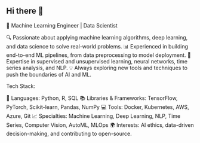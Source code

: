 ## Hi there 👋


🚀 Machine Learning Engineer | Data Scientist

🔍 Passionate about applying machine learning algorithms, deep learning, and data science to solve real-world problems.
📊 Experienced in building end-to-end ML pipelines, from data preprocessing to model deployment.
🧠 Expertise in supervised and unsupervised learning, neural networks, time series analysis, and NLP.
💡 Always exploring new tools and techniques to push the boundaries of AI and ML.

Tech Stack:

🔧 Languages: Python, R, SQL
📚 Libraries & Frameworks: TensorFlow, PyTorch, Scikit-learn, Pandas, NumPy
💻 Tools: Docker, Kubernetes, AWS, Azure, Git
📈 Specialties: Machine Learning, Deep Learning, NLP, Time Series, Computer Vision, AutoML, MLOps
🌍 Interests: AI ethics, data-driven decision-making, and contributing to open-source.
